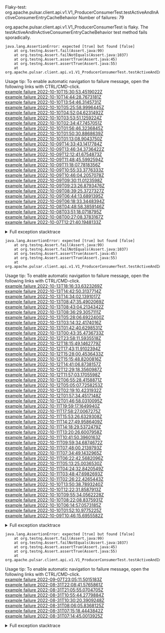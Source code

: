         
Flaky-test: org.apache.pulsar.client.api.v1.V1_ProducerConsumerTest.testActiveAndInActiveConsumerEntryCacheBehavior
Number of failures: 79

org.apache.pulsar.client.api.v1.V1_ProducerConsumerTest is flaky. The testActiveAndInActiveConsumerEntryCacheBehavior test method fails sporadically.

```
java.lang.AssertionError: expected [true] but found [false]
	at org.testng.Assert.fail(Assert.java:99)
	at org.testng.Assert.failNotEquals(Assert.java:1037)
	at org.testng.Assert.assertTrue(Assert.java:45)
	at org.testng.Assert.assertTrue(Assert.java:55)
	at org.apache.pulsar.client.api.v1.V1_ProducerConsumerTest.testActiveAndInActiveConsumerEntryCacheBehavior(V1_ProducerConsumerTest.java:723)
```

Usage tip: To enable automatic navigation to failure message, open the following links with CTRL/CMD-click.  
[example failure 2022-10-10T15:30:53.4519022Z](https://github.com/apache/pulsar/actions/runs/3214320846/jobs/5267224685#step:8:183)  
[example failure 2022-10-10T14:44:28.7673181Z](https://github.com/apache/pulsar/actions/runs/3214320846/jobs/5266457427#step:8:183)  
[example failure 2022-10-10T13:54:46.3145731Z](https://github.com/apache/pulsar/actions/runs/3214320846/jobs/5265621520#step:8:183)  
[example failure 2022-10-10T05:25:58.9996445Z](https://github.com/apache/pulsar/actions/runs/3197586939/jobs/5259543501#step:8:183)  
[example failure 2022-10-10T04:52:04.6231492Z](https://github.com/apache/pulsar/actions/runs/3212721140/jobs/5259321925#step:8:183)  
[example failure 2022-10-10T03:53:51.1259224Z](https://github.com/apache/pulsar/actions/runs/3212721140/jobs/5258920079#step:8:183)  
[example failure 2022-10-10T02:34:47.7457051Z](https://github.com/apache/pulsar/actions/runs/3213481763/jobs/5258443612#step:8:183)  
[example failure 2022-10-10T01:56:46.3236845Z](https://github.com/apache/pulsar/actions/runs/3198977339/jobs/5258187188#step:8:183)  
[example failure 2022-10-10T01:50:30.8868639Z](https://github.com/apache/pulsar/actions/runs/3216344708/jobs/5258146130#step:8:183)  
[example failure 2022-10-10T01:13:08.9043750Z](https://github.com/apache/pulsar/actions/runs/3213481763/jobs/5257926051#step:8:173)  
[example failure 2022-10-09T14:33:43.1417784Z](https://github.com/apache/pulsar/actions/runs/3214320846/jobs/5254851479#step:8:183)  
[example failure 2022-10-09T13:46:34.3736422Z](https://github.com/apache/pulsar/actions/runs/3214320846/jobs/5254631673#step:8:183)  
[example failure 2022-10-09T12:12:41.6754873Z](https://github.com/apache/pulsar/actions/runs/3213453710/jobs/5254181590#step:8:183)  
[example failure 2022-10-09T11:48:45.5992594Z](https://github.com/apache/pulsar/actions/runs/3210437931/jobs/5254080828#step:8:183)  
[example failure 2022-10-09T11:18:07.7818356Z](https://github.com/apache/pulsar/actions/runs/3210625834/jobs/5253933821#step:8:183)  
[example failure 2022-10-09T10:55:33.3776333Z](https://github.com/apache/pulsar/actions/runs/3213453710/jobs/5253826613#step:8:183)  
[example failure 2022-10-09T10:46:04.2057078Z](https://github.com/apache/pulsar/actions/runs/3213605116/jobs/5253792638#step:8:183)  
[example failure 2022-10-09T09:30:11.0123598Z](https://github.com/apache/pulsar/actions/runs/3210625834/jobs/5253428797#step:8:183)  
[example failure 2022-10-09T09:23:26.8793476Z](https://github.com/apache/pulsar/actions/runs/3213605116/jobs/5253399150#step:8:183)  
[example failure 2022-10-09T08:39:25.3727327Z](https://github.com/apache/pulsar/actions/runs/3213481763/jobs/5253186221#step:8:183)  
[example failure 2022-10-09T06:44:13.6891395Z](https://github.com/apache/pulsar/actions/runs/3210658082/jobs/5252664717#step:8:183)  
[example failure 2022-10-09T06:18:33.3448394Z](https://github.com/apache/pulsar/actions/runs/3210625834/jobs/5252538407#step:8:183)  
[example failure 2022-10-08T04:48:58.3859146Z](https://github.com/apache/pulsar/actions/runs/3208988001/jobs/5245634980#step:8:183)  
[example failure 2022-10-08T03:51:18.0718795Z](https://github.com/apache/pulsar/actions/runs/3208988001/jobs/5245356719#step:8:183)  
[example failure 2022-10-08T00:27:08.3783167Z](https://github.com/apache/pulsar/actions/runs/3208420698/jobs/5244258152#step:8:183)  
[example failure 2022-10-07T12:21:40.1948133Z](https://github.com/apache/pulsar/actions/runs/3204577024/jobs/5236145010#step:8:172)  


<details>
<summary>Full exception stacktrace</summary>
<code><pre>
java.lang.AssertionError: expected [true] but found [false]
	at org.testng.Assert.fail(Assert.java:99)
	at org.testng.Assert.failNotEquals(Assert.java:1037)
	at org.testng.Assert.assertTrue(Assert.java:45)
	at org.testng.Assert.assertTrue(Assert.java:55)
	at org.apache.pulsar.client.api.v1.V1_ProducerConsumerTest.testActiveAndInActiveConsumerEntryCacheBehavior(V1_ProducerConsumerTest.java:723)
	at java.base/jdk.internal.reflect.NativeMethodAccessorImpl.invoke0(Native Method)
	at java.base/jdk.internal.reflect.NativeMethodAccessorImpl.invoke(NativeMethodAccessorImpl.java:77)
	at java.base/jdk.internal.reflect.DelegatingMethodAccessorImpl.invoke(DelegatingMethodAccessorImpl.java:43)
	at java.base/java.lang.reflect.Method.invoke(Method.java:568)
	at org.testng.internal.MethodInvocationHelper.invokeMethod(MethodInvocationHelper.java:132)
	at org.testng.internal.InvokeMethodRunnable.runOne(InvokeMethodRunnable.java:45)
	at org.testng.internal.InvokeMethodRunnable.call(InvokeMethodRunnable.java:73)
	at org.testng.internal.InvokeMethodRunnable.call(InvokeMethodRunnable.java:11)
	at java.base/java.util.concurrent.FutureTask.run(FutureTask.java:264)
	at java.base/java.util.concurrent.ThreadPoolExecutor.runWorker(ThreadPoolExecutor.java:1136)
	at java.base/java.util.concurrent.ThreadPoolExecutor$Worker.run(ThreadPoolExecutor.java:635)
	at java.base/java.lang.Thread.run(Thread.java:833)

</pre></code>
</details>

```
java.lang.AssertionError: expected [true] but found [false]
	at org.testng.Assert.fail(Assert.java:99)
	at org.testng.Assert.failNotEquals(Assert.java:1037)
	at org.testng.Assert.assertTrue(Assert.java:45)
	at org.testng.Assert.assertTrue(Assert.java:55)
	at org.apache.pulsar.client.api.v1.V1_ProducerConsumerTest.testActiveAndInActiveConsumerEntryCacheBehavior(V1_ProducerConsumerTest.java:724)
```

Usage tip: To enable automatic navigation to failure message, open the following links with CTRL/CMD-click.  
[example failure 2022-10-13T18:16:33.6323269Z](https://github.com/apache/pulsar/actions/runs/3244617454/jobs/5321036631#step:8:1073)  
[example failure 2022-10-13T14:42:50.3137714Z](https://github.com/apache/pulsar/actions/runs/3240577012/jobs/5317352775#step:8:1205)  
[example failure 2022-10-13T14:34:02.1391017Z](https://github.com/apache/pulsar/actions/runs/3240610250/jobs/5317309475#step:8:1073)  
[example failure 2022-10-13T08:47:35.4902069Z](https://github.com/apache/pulsar/actions/runs/3240659858/jobs/5311876562#step:8:1205)  
[example failure 2022-10-13T08:43:04.2134342Z](https://github.com/apache/pulsar/actions/runs/3240623988/jobs/5311736002#step:8:1205)  
[example failure 2022-10-13T08:36:29.3057111Z](https://github.com/apache/pulsar/actions/runs/3240577012/jobs/5311589455#step:8:1205)  
[example failure 2022-10-13T05:28:06.6922400Z](https://github.com/apache/pulsar/actions/runs/3239849062/jobs/5309746036#step:8:1073)  
[example failure 2022-10-13T03:14:32.4174016Z](https://github.com/apache/pulsar/actions/runs/3233318834/jobs/5308618418#step:8:1053)  
[example failure 2022-10-13T01:42:40.6298531Z](https://github.com/apache/pulsar/actions/runs/3239067534/jobs/5308020214#step:8:1071)  
[example failure 2022-10-13T00:43:35.4736733Z](https://github.com/apache/pulsar/actions/runs/3225080636/jobs/5307507702#step:8:1067)  
[example failure 2022-10-12T23:58:11.5935518Z](https://github.com/apache/pulsar/actions/runs/3225080636/jobs/5307118618#step:8:1056)  
[example failure 2022-10-12T18:15:49.1462779Z](https://github.com/apache/pulsar/actions/runs/3236801789/jobs/5303181996#step:8:1071)  
[example failure 2022-10-12T17:43:11.9102394Z](https://github.com/apache/pulsar/actions/runs/3225080636/jobs/5302462647#step:8:1067)  
[example failure 2022-10-12T15:28:00.4536433Z](https://github.com/apache/pulsar/actions/runs/3235740231/jobs/5300674445#step:8:1059)  
[example failure 2022-10-12T15:15:48.8200816Z](https://github.com/apache/pulsar/actions/runs/3235705916/jobs/5300569342#step:8:1071)  
[example failure 2022-10-12T14:41:06.8738157Z](https://github.com/apache/pulsar/actions/runs/3225080636/jobs/5299947306#step:8:1067)  
[example failure 2022-10-12T12:29:18.3560987Z](https://github.com/apache/pulsar/actions/runs/3225080636/jobs/5297070111#step:8:1199)  
[example failure 2022-10-12T11:57:03.1705598Z](https://github.com/apache/pulsar/actions/runs/3233318834/jobs/5296016020#step:8:1071)  
[example failure 2022-10-12T06:55:28.4158871Z](https://github.com/apache/pulsar/actions/runs/3225080636/jobs/5292938796#step:8:1067)  
[example failure 2022-10-12T05:05:07.7258253Z](https://github.com/apache/pulsar/actions/runs/3225080636/jobs/5292392548#step:8:1067)  
[example failure 2022-10-12T02:19:10.4231932Z](https://github.com/apache/pulsar/actions/runs/3227865814/jobs/5291100978#step:8:1067)  
[example failure 2022-10-12T01:57:34.4517148Z](https://github.com/apache/pulsar/actions/runs/3225080636/jobs/5290991996#step:8:1067)  
[example failure 2022-10-12T01:46:58.0310095Z](https://github.com/apache/pulsar/actions/runs/3231410501/jobs/5290909090#step:8:1203)  
[example failure 2022-10-11T19:59:17.1649940Z](https://github.com/apache/pulsar/actions/runs/3229794672/jobs/5287496883#step:8:1071)  
[example failure 2022-10-11T17:58:27.0067275Z](https://github.com/apache/pulsar/actions/runs/3225955522/jobs/5285842677#step:8:1067)  
[example failure 2022-10-11T15:53:26.6329308Z](https://github.com/apache/pulsar/actions/runs/3225447109/jobs/5284149796#step:8:1189)  
[example failure 2022-10-11T14:27:49.9586409Z](https://github.com/apache/pulsar/actions/runs/3225955522/jobs/5282662964#step:8:1067)  
[example failure 2022-10-11T14:18:29.5372479Z](https://github.com/apache/pulsar/actions/runs/3225447109/jobs/5282441312#step:8:1067)  
[example failure 2022-10-11T13:20:26.6007958Z](https://github.com/apache/pulsar/actions/runs/3224852740/jobs/5281004691#step:8:1067)  
[example failure 2022-10-11T10:41:50.3960163Z](https://github.com/apache/pulsar/actions/runs/3223890090/jobs/5278497616#step:8:1067)  
[example failure 2022-10-11T09:59:34.6874672Z](https://github.com/apache/pulsar/actions/runs/3225093491/jobs/5277654575#step:8:1199)  
[example failure 2022-10-11T07:48:00.2139793Z](https://github.com/apache/pulsar/actions/runs/3224912721/jobs/5276607749#step:8:1199)  
[example failure 2022-10-11T07:34:49.1432965Z](https://github.com/apache/pulsar/actions/runs/3224852740/jobs/5276534790#step:8:1067)  
[example failure 2022-10-11T06:22:42.5682096Z](https://github.com/apache/pulsar/actions/runs/3224531076/jobs/5275758632#step:8:1188)  
[example failure 2022-10-11T05:13:25.0036530Z](https://github.com/apache/pulsar/actions/runs/3223890090/jobs/5275189880#step:8:1199)  
[example failure 2022-10-11T04:24:32.8420549Z](https://github.com/apache/pulsar/actions/runs/3224027943/jobs/5274806839#step:8:1067)  
[example failure 2022-10-11T03:48:47.6982693Z](https://github.com/apache/pulsar/actions/runs/3223890090/jobs/5274485969#step:8:1067)  
[example failure 2022-10-11T02:26:22.4265443Z](https://github.com/apache/pulsar/actions/runs/3218251417/jobs/5273968044#step:8:172)  
[example failure 2022-10-10T13:50:38.7893240Z](https://github.com/apache/pulsar/actions/runs/3217598692/jobs/5265543777#step:8:183)  
[example failure 2022-10-10T12:22:31.8587913Z](https://github.com/apache/pulsar/actions/runs/3219150517/jobs/5264205064#step:8:1067)  
[example failure 2022-10-10T09:55:34.0562228Z](https://github.com/apache/pulsar/actions/runs/3217598692/jobs/5262371795#step:8:183)  
[example failure 2022-10-10T08:22:08.8375931Z](https://github.com/apache/pulsar/actions/runs/3216792245/jobs/5261185394#step:8:183)  
[example failure 2022-10-10T06:14:57.0573185Z](https://github.com/apache/pulsar/actions/runs/3216792245/jobs/5259871584#step:8:183)  
[example failure 2022-10-10T01:52:10.9775225Z](https://github.com/apache/pulsar/actions/runs/3209406941/jobs/5258176046#step:8:183)  
[example failure 2022-10-09T10:46:15.6955582Z](https://github.com/apache/pulsar/actions/runs/3209406941/jobs/5253787615#step:8:183)  


<details>
<summary>Full exception stacktrace</summary>
<code><pre>
java.lang.AssertionError: expected [true] but found [false]
	at org.testng.Assert.fail(Assert.java:99)
	at org.testng.Assert.failNotEquals(Assert.java:1037)
	at org.testng.Assert.assertTrue(Assert.java:45)
	at org.testng.Assert.assertTrue(Assert.java:55)
	at org.apache.pulsar.client.api.v1.V1_ProducerConsumerTest.testActiveAndInActiveConsumerEntryCacheBehavior(V1_ProducerConsumerTest.java:724)
	at java.base/jdk.internal.reflect.NativeMethodAccessorImpl.invoke0(Native Method)
	at java.base/jdk.internal.reflect.NativeMethodAccessorImpl.invoke(NativeMethodAccessorImpl.java:77)
	at java.base/jdk.internal.reflect.DelegatingMethodAccessorImpl.invoke(DelegatingMethodAccessorImpl.java:43)
	at java.base/java.lang.reflect.Method.invoke(Method.java:568)
	at org.testng.internal.MethodInvocationHelper.invokeMethod(MethodInvocationHelper.java:132)
	at org.testng.internal.InvokeMethodRunnable.runOne(InvokeMethodRunnable.java:45)
	at org.testng.internal.InvokeMethodRunnable.call(InvokeMethodRunnable.java:73)
	at org.testng.internal.InvokeMethodRunnable.call(InvokeMethodRunnable.java:11)
	at java.base/java.util.concurrent.FutureTask.run(FutureTask.java:264)
	at java.base/java.util.concurrent.ThreadPoolExecutor.runWorker(ThreadPoolExecutor.java:1136)
	at java.base/java.util.concurrent.ThreadPoolExecutor$Worker.run(ThreadPoolExecutor.java:635)
	at java.base/java.lang.Thread.run(Thread.java:833)

</pre></code>
</details>

```
java.lang.AssertionError: expected [true] but found [false]
	at org.testng.Assert.fail(Assert.java:99)
	at org.testng.Assert.failNotEquals(Assert.java:1037)
	at org.testng.Assert.assertTrue(Assert.java:45)
	at org.testng.Assert.assertTrue(Assert.java:55)
	at org.apache.pulsar.client.api.v1.V1_ProducerConsumerTest.testActiveAndInActiveConsumerEntryCacheBehavior(V1_ProducerConsumerTest.java:706)
```

Usage tip: To enable automatic navigation to failure message, open the following links with CTRL/CMD-click.  
[example failure 2022-09-07T23:05:11.5015183Z](https://github.com/apache/pulsar/runs/8238428932?check_suite_focus=true#step:10:1292)  
[example failure 2022-08-31T22:08:41.5765861Z](https://github.com/apache/pulsar/runs/8123742327?check_suite_focus=true#step:10:1289)  
[example failure 2022-08-31T21:05:55.0704705Z](https://github.com/apache/pulsar/runs/8122844849?check_suite_focus=true#step:9:1304)  
[example failure 2022-08-31T10:55:44.2779884Z](https://github.com/apache/pulsar/runs/8111596966?check_suite_focus=true#step:9:1304)  
[example failure 2022-08-31T10:30:20.3909248Z](https://github.com/apache/pulsar/runs/8110828963?check_suite_focus=true#step:10:1288)  
[example failure 2022-08-31T08:06:05.8368125Z](https://github.com/apache/pulsar/runs/8108548686?check_suite_focus=true#step:9:1301)  
[example failure 2022-08-31T07:15:18.4443842Z](https://github.com/apache/pulsar/runs/8108061748?check_suite_focus=true#step:9:1304)  
[example failure 2022-08-31T07:14:45.0013925Z](https://github.com/apache/pulsar/runs/8108057154?check_suite_focus=true#step:10:1284)  


<details>
<summary>Full exception stacktrace</summary>
<code><pre>
java.lang.AssertionError: expected [true] but found [false]
	at org.testng.Assert.fail(Assert.java:99)
	at org.testng.Assert.failNotEquals(Assert.java:1037)
	at org.testng.Assert.assertTrue(Assert.java:45)
	at org.testng.Assert.assertTrue(Assert.java:55)
	at org.apache.pulsar.client.api.v1.V1_ProducerConsumerTest.testActiveAndInActiveConsumerEntryCacheBehavior(V1_ProducerConsumerTest.java:706)
	at java.base/jdk.internal.reflect.NativeMethodAccessorImpl.invoke0(Native Method)
	at java.base/jdk.internal.reflect.NativeMethodAccessorImpl.invoke(NativeMethodAccessorImpl.java:77)
	at java.base/jdk.internal.reflect.DelegatingMethodAccessorImpl.invoke(DelegatingMethodAccessorImpl.java:43)
	at java.base/java.lang.reflect.Method.invoke(Method.java:568)
	at org.testng.internal.MethodInvocationHelper.invokeMethod(MethodInvocationHelper.java:132)
	at org.testng.internal.InvokeMethodRunnable.runOne(InvokeMethodRunnable.java:45)
	at org.testng.internal.InvokeMethodRunnable.call(InvokeMethodRunnable.java:73)
	at org.testng.internal.InvokeMethodRunnable.call(InvokeMethodRunnable.java:11)
	at java.base/java.util.concurrent.FutureTask.run(FutureTask.java:264)
	at java.base/java.util.concurrent.ThreadPoolExecutor.runWorker(ThreadPoolExecutor.java:1136)
	at java.base/java.util.concurrent.ThreadPoolExecutor$Worker.run(ThreadPoolExecutor.java:635)
	at java.base/java.lang.Thread.run(Thread.java:833)

</pre></code>
</details>

